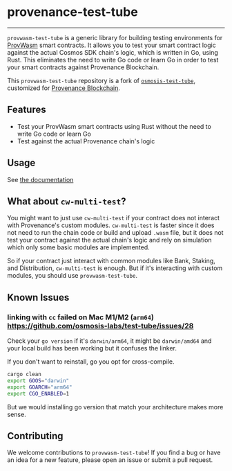 # provenance-test-tube

---

`provwasm-test-tube` is a generic library for building testing environments
for [ProvWasm](https://github.com/provenance-io/provwasm) smart contracts. It allows
you to test your smart contract logic against the actual Cosmos SDK chain's logic, which is written in Go, using Rust.
This eliminates the need to write Go code or learn Go in order to test your smart contracts against Provenance
Blockchain.

This `provwasm-test-tube` repository is a fork
of [`osmosis-test-tube`](https://github.com/osmosis-labs/test-tube/tree/main/packages/osmosis-test-tube), customized
for [Provenance Blockchain](https://github.com/provenance-io/provenance).

## Features

- Test your ProvWasm smart contracts using Rust without the need to write Go code or learn Go
- Test against the actual Provenance chain's logic

## Usage

See [the documentation](packages/provwasm-test-tube/README.md)

## What about `cw-multi-test`?

You might want to just use `cw-multi-test` if your contract does not interact with Provenance's custom modules.
`cw-multi-test` is faster since it does not need to run the chain code or build and upload `.wasm` file, but it does not
test your contract against the actual chain's logic and rely on simulation which only some basic modules are
implemented.

So if your contract just interact with common modules like Bank, Staking, and Distribution, `cw-multi-test` is enough.
But if it's interacting with custom modules, you should use `provwasm-test-tube`.

## Known Issues

### linking with `cc` failed on Mac M1/M2 (`arm64`) https://github.com/osmosis-labs/test-tube/issues/28

Check your `go version` if it's `darwin/arm64`, it might be `darwin/amd64` and your local build has been working
but it confuses the linker.

If you don't want to reinstall, go you opt for cross-compile.

```sh
cargo clean
export GOOS="darwin"
export GOARCH="arm64"
export CGO_ENABLED=1
```

But we would installing go version that match your architecture makes more sense.

## Contributing

We welcome contributions to `provwasm-test-tube`! If you find a bug or have an idea for a new feature, please open an
issue or
submit a pull request.
